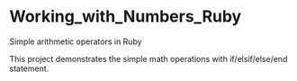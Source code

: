 # Working_with_Numbers_Ruby
Simple arithmetic operators in Ruby

This project demonstrates the simple math operations with if/elsif/else/end statement.
